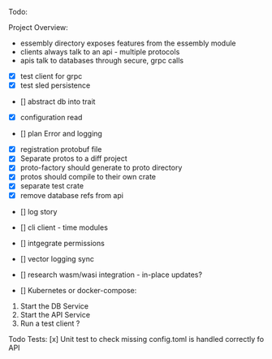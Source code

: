 Todo:

Project Overview:

- essembly directory exposes features from the essembly module
- clients always talk to an api - multiple protocols 
- apis talk to databases through secure, grpc calls 

- [x] test client for grpc
- [x] test sled persistence 
- [] abstract db into trait 
- [x] configuration read 
- [] plan Error and logging 
- [x] registration protobuf file
- [x] Separate protos to a diff project
- [x] proto-factory should generate to proto directory
- [x] protos should compile to their own crate 
- [x] separate test crate
- [x] remove database refs from api 
- [] log story 
- [] cli client - time modules 
- [] intgegrate permissions 
- [] vector logging sync
- [] research wasm/wasi integration - in-place updates?

- [] Kubernetes or docker-compose:

1. Start the DB Service
2. Start the API Service
3. Run a test client ?

Todo Tests:
[x] Unit test to check missing config.toml is handled correctly fo API 

